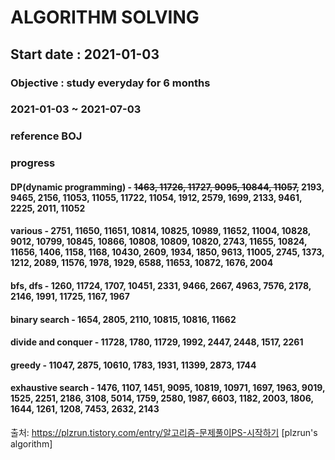 # ALGORITHM SOLVING

## Start date : 2021-01-03 
### Objective : study everyday for 6 months 
### 2021-01-03 ~ 2021-07-03

### reference BOJ

### progress 
#### DP(dynamic programming) - ~~1463, 11726, 11727, 9095, 10844, 11057,~~ 2193, 9465, 2156, 11053, 11055, 11722, 11054, 1912, 2579, 1699, 2133, 9461, 2225, 2011, 11052

#### various - 2751, 11650, 11651, 10814, 10825, 10989, 11652, 11004, 10828, 9012, 10799, 10845, 10866, 10808, 10809, 10820, 2743, 11655, 10824, 11656, 1406, 1158, 1168, 10430, 2609, 1934, 1850, 9613, 11005, 2745, 1373, 1212, 2089, 11576, 1978, 1929, 6588, 11653, 10872, 1676, 2004

#### bfs, dfs - 1260, 11724, 1707, 10451, 2331, 9466, 2667, 4963, 7576, 2178, 2146, 1991, 11725, 1167, 1967

#### binary search - 1654, 2805, 2110, 10815, 10816, 11662

#### divide and conquer - 11728, 1780, 11729, 1992, 2447, 2448, 1517, 2261

#### greedy - 11047, 2875, 10610, 1783, 1931, 11399, 2873, 1744

#### exhaustive search - 1476, 1107, 1451, 9095, 10819, 10971, 1697, 1963, 9019, 1525, 2251, 2186, 3108, 5014, 1759, 2580, 1987, 6603, 1182, 2003, 1806, 1644, 1261, 1208, 7453, 2632, 2143

출처: https://plzrun.tistory.com/entry/알고리즘-문제풀이PS-시작하기 [plzrun's algorithm]
